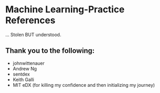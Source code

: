 # Machine Learning-Practice References 
... Stolen BUT understood. 
## Thank you to the following: 
* johnwittenauer
* Andrew Ng
* sentdex
* Keith Galli
* MIT eDX (for killing my confidence and then initializing my journey)

